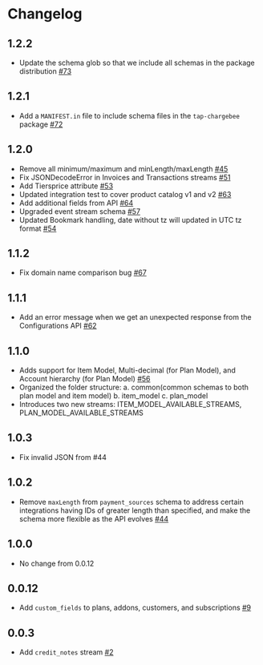 # Changelog

## 1.2.2
  * Update the schema glob so that we include all schemas in the package distribution [#73](https://github.com/singer-io/tap-chargebee/pull/73)

## 1.2.1
  * Add a `MANIFEST.in` file to include schema files in the `tap-chargebee` package [#72](https://github.com/singer-io/tap-chargebee/pull/72)

## 1.2.0

  * Remove all minimum/maximum and minLength/maxLength [#45][#45]
  * Fix JSONDecodeError in Invoices and Transactions streams [#51][#51]
  * Add Tiersprice attribute [#53][#53]
  * Updated integration test to cover product catalog v1 and v2 [#63][#63]
  * Add additional fields from API [#64][#64]
  * Upgraded event stream schema [#57][#57]
  * Updated Bookmark handling, date without tz will updated in UTC tz format [#54][#54]

[#45]: https://github.com/singer-io/tap-chargebee/pull/45
[#51]: https://github.com/singer-io/tap-chargebee/pull/51
[#53]: https://github.com/singer-io/tap-chargebee/pull/53
[#63]: https://github.com/singer-io/tap-chargebee/pull/63
[#64]: https://github.com/singer-io/tap-chargebee/pull/64
[#57]: https://github.com/singer-io/tap-chargebee/pull/57
[#54]: https://github.com/singer-io/tap-chargebee/pull/54

## 1.1.2
  * Fix domain name comparison bug [#67](https://github.com/singer-io/tap-chargebee/pull/67)

## 1.1.1
  * Add an error message when we get an unexpected response from the Configurations API [#62](https://github.com/singer-io/tap-chargebee/pull/62)

## 1.1.0
  *  Adds support for Item Model, Multi-decimal (for Plan Model), and Account hierarchy (for Plan Model) [#56](https://github.com/singer-io/tap-chargebee/pull/56)
  * Organized the folder structure:
      a. common(common schemas to both plan model and item model)
      b. item_model
      c. plan_model
  * Introduces two new streams: ITEM_MODEL_AVAILABLE_STREAMS, PLAN_MODEL_AVAILABLE_STREAMS

## 1.0.3
  * Fix invalid JSON from #44

## 1.0.2
  * Remove `maxLength` from `payment_sources` schema to address certain integrations having IDs of greater length than specified, and make the schema more flexible as the API evolves [#44](https://github.com/singer-io/tap-chargebee/pull/44)

## 1.0.0
  * No change from 0.0.12

## 0.0.12
  * Add `custom_fields` to plans, addons, customers, and subscriptions [#9](https://github.com/singer-io/tap-chargebee/pull/9)

## 0.0.3
  * Add `credit_notes` stream [#2](https://github.com/singer-io/tap-chargebee/pull/2)

